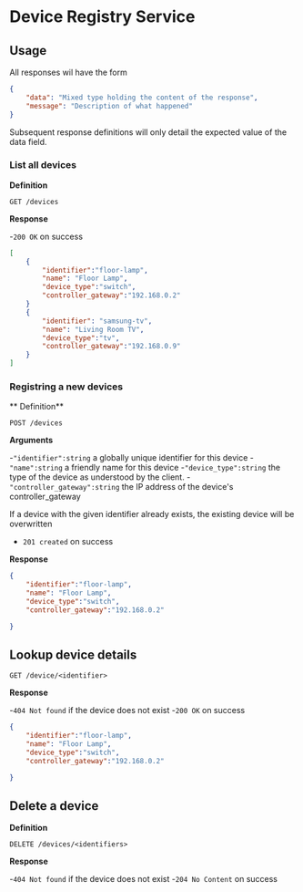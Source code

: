 # Device Registry Service 

## Usage

All responses wil have the form

```json
{
	"data": "Mixed type holding the content of the response",
	"message": "Description of what happened"
}
```

Subsequent response definitions will only detail the expected value of the data field.

### List all devices

**Definition**

`GET /devices`

**Response**

-`200 OK` on success

```json
[
	{
		"identifier":"floor-lamp",
		"name": "Floor Lamp",
		"device_type":"switch",
		"controller_gateway":"192.168.0.2"
	}
	{
		"identifier": "samsung-tv",
		"name": "Living Room TV",
		"device_type":"tv",
		"controller_gateway":"192.168.0.9"
	}
]
```

### Registring a new devices

** Definition**

`POST /devices`

**Arguments**

-`"identifier":string` a globally unique identifier for this device
-`"name":string` a friendly name for this device
-`"device_type":string` the type of the device as understood by the client.
-`"controller_gateway":string` the IP address of the device's controller_gateway

If a device with the given identifier already exists, the existing device will be overwritten

- `201 created` on success

**Response**

```json	
{
	"identifier":"floor-lamp",
	"name": "Floor Lamp",
	"device_type":"switch",
	"controller_gateway":"192.168.0.2"

}
```

## Lookup device details

`GET /device/<identifier>`

**Response**

-`404 Not found` if the device does not exist
-`200 OK` on success

```json	
{
	"identifier":"floor-lamp",
	"name": "Floor Lamp",
	"device_type":"switch",
	"controller_gateway":"192.168.0.2"

}
```

## Delete a device

**Definition**

`DELETE /devices/<identifiers>`

**Response**

-`404 Not found` if the device does not exist
-`204 No Content` on success


